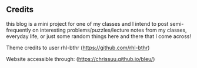 
## Credits
this blog is a mini project for one of my classes and I intend to post semi-frequently on interesting problems/puzzles/lecture notes from my classes, everyday life, or just some random things here and there that I come across!

Theme credits to user rhl-bthr (https://github.com/rhl-bthr)

Website accessible through: (https://chrissuu.github.io/bleu/)
